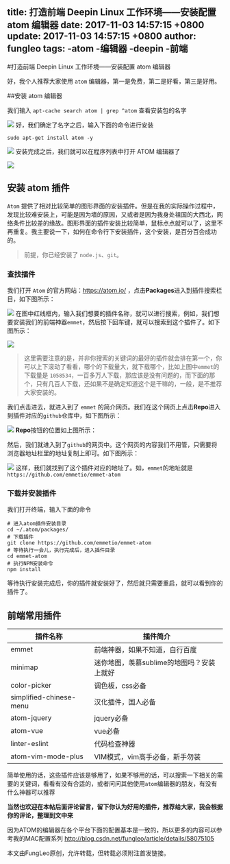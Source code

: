title: 打造前端 Deepin Linux 工作环境——安装配置 atom 编辑器
date: 2017-11-03 14:57:15 +0800
update: 2017-11-03 14:57:15 +0800
author: fungleo
tags:
    -atom
    -编辑器
    -deepin
    -前端
---

#打造前端 Deepin Linux 工作环境——安装配置 atom 编辑器

好，我个人推荐大家使用 `atom` 编辑器，第一是免费，第二是好看，第三是好用。

##安装 atom 编辑器

我们输入 `apt-cache search atom | grep ^atom` 查看安装包的名字

![](https://raw.githubusercontent.com/fengcms/articles/master/image/01/ec28b3e66c9afa80848180e238ed9b.png)
好，我们确定了名字之后，输入下面的命令进行安装

```#
sudo apt-get install atom -y
```

![](https://raw.githubusercontent.com/fengcms/articles/master/image/1a/d4955ef14c139db3bdbe9a84c74150.png)
安装完成之后，我们就可以在程序列表中打开 ATOM 编辑器了

![](https://raw.githubusercontent.com/fengcms/articles/master/image/66/564eee37efc1980b54e7b6ab97a0e6.png)
## 安装 atom 插件

`Atom` 提供了相对比较简单的图形界面的安装插件。但是在我的实际操作过程中，发现比较难安装上，可能是因为墙的原因，又或者是因为我身处祖国的大西北，网络条件比较差的缘故。图形界面的插件安装比较简单，鼠标点点就可以了，这里不再重复。我主要说一下，如何在命令行下安装插件，这个安装，是百分百会成功的。

> 前提，你已经安装了 `node.js`、`git`。

### 查找插件

我们打开 `Atom` 的官方网站：https://atom.io/ ，点击**Packages**进入到插件搜索栏目，如下图所示：

![](https://raw.githubusercontent.com/fengcms/articles/master/image/c7/9fd7da6f0fd439741861ad6ff4184f.png)
在图中红线框内，输入我们想要的插件名称，就可以进行搜索，例如，我们想要安装我们的前端神器`emmet`，然后按下回车键，就可以搜索到这个插件了。如下图所示：

![](https://raw.githubusercontent.com/fengcms/articles/master/image/ce/fe9ec9d45311a68e8515bfccac8f68.png)
> 这里需要注意的是，并非你搜索的关键词的最好的插件就会排在第一个，你可以上下滚动了看看，哪个的下载量大，就下载哪个，比如上图中`emmet`的下载量是
`1058534`，一百多万人下载，那应该是没有问题的，而下面的那个，只有几百人下载，还如果不是确定知道这个是干嘛的，一般，是不推荐大家安装的。

我们点击进去，就进入到了 `emmet` 的简介网页。我们在这个网页上点击**Repo**进入到插件对应的`github`仓库中，如下图所示：

![](https://raw.githubusercontent.com/fengcms/articles/master/image/4f/ff19b861e032488ff536fa75a99c03.png)
**Repo**按钮的位置如上图所示：

然后，我们就进入到了`github`的网页中。这个网页的内容我们不用管，只需要将浏览器地址栏里的地址复制上即可。如下图所示：

![](https://raw.githubusercontent.com/fengcms/articles/master/image/cc/81e35a6510aef6c77094dc8bd41634.png)
这样，我们就找到了这个插件对应的地址了。如，`emmet`的地址就是`https://github.com/emmetio/emmet-atom`

### 下载并安装插件

我们打开终端，输入下面的命令

```#
# 进入atom插件安装目录
cd ~/.atom/packages/
# 下载插件
git clone https://github.com/emmetio/emmet-atom
# 等待执行一会儿，执行完成后，进入插件目录
cd emmet-atom
# 执行NPM安装命令
npm install
```

等待执行安装完成后，你的插件就安装好了，然后就只需要重启，就可以看到你的插件了。

## 前端常用插件

插件名称|插件简介
--- | ---
emmet|前端神器，如果不知道，自行百度
minimap|迷你地图，羡慕sublime的地图吗？安装上就好
color-picker|调色板，css必备
simplified-chinese-menu|汉化插件，国人必备
atom-jquery|jquery必备
atom-vue|vue必备
linter-eslint|代码检查神器
atom-vim-mode-plus|VIM模式，vim高手必备，新手勿装

简单使用的话，这些插件应该是够用了，如果不够用的话，可以搜索一下相关的需要的关键词，看看有没有合适的，或者问问其他使用`atom`编辑器的朋友，有没有什么神器可以推荐

**当然也欢迎在本帖后面评论留言，留下你认为好用的插件，推荐给大家，我会根据你的评论，整理到文中来**

因为ATOM的编辑器在各个平台下面的配置基本是一致的，所以更多的内容可以参考我的MAC配置系列 http://blog.csdn.net/fungleo/article/details/58075105

本文由FungLeo原创，允许转载，但转载必须附注首发链接。
